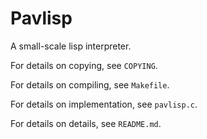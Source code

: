 # Pavlisp
A small-scale lisp interpreter.

For details on copying, see `COPYING`.

For details on compiling, see `Makefile`.

For details on implementation, see `pavlisp.c`.

For details on details, see `README.md`.
